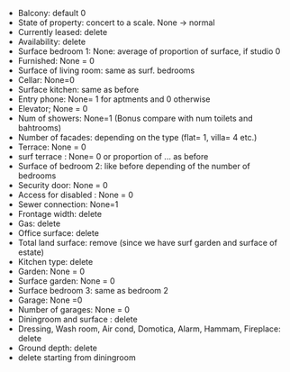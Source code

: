 - Balcony: default 0
- State of property: concert to a scale. None -> normal
- Currently leased: delete
- Availability: delete
- Surface bedroom 1: None: average of proportion of surface, if studio 0
- Furnished: None = 0
- Surface of living room: same as surf. bedrooms
- Cellar: None=0
- Surface kitchen: same as before
- Entry phone: None= 1 for aptments and 0 otherwise
- Elevator; None = 0
- Num of showers: None=1 (Bonus compare with num toilets and bahtrooms)
- Number of facades: depending on the type (flat= 1, villa= 4 etc.)
- Terrace: None = 0
- surf terrace : None= 0 or proportion of ... as before
- Surface of bedroom 2: like before depending of the number of bedrooms
- Security door: None = 0
- Access for disabled : None = 0
- Sewer connection: None=1
- Frontage width: delete
- Gas: delete
- Office surface: delete
- Total land surface: remove (since we have surf garden and surface of estate)
- Kitchen type: delete
- Garden: None = 0
- Surface garden: None = 0
- Surface bedroom 3: same as bedroom 2
- Garage: None =0
- Number of garages: None = 0
- Diningroom and surface : delete
- Dressing, Wash room, Air cond, Domotica, Alarm, Hammam, Fireplace: delete
- Ground depth: delete
- delete starting from diningroom